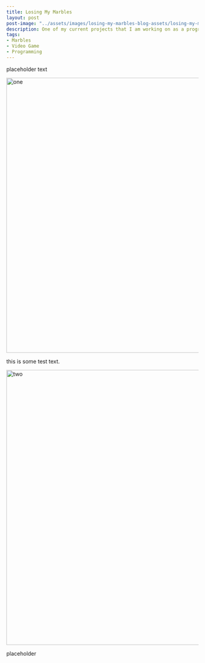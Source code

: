 ```yaml
---
title: Losing My Marbles
layout: post
post-image: "../assets/images/losing-my-marbles-blog-assets/losing-my-marbles-project-thumnail.png"
description: One of my current projects that I am working on as a programmer on a team.
tags:
- Marbles
- Video Game
- Programming
---
```


placeholder text

<img src="{{site.url}}{{site.baseurl}}/assets/images/losing-my-marbles-blog-assets/losing-my-marbles-gameplay.gif" width="1280" height="720" alt="one">

this is some test text.

<img src="{{site.url}}{{site.baseurl}}/assets/images/losing-my-marbles-blog-assets/losing-my-marble-blueprints.gif" width="1280" height="720" alt="two">

placeholder
